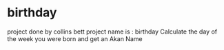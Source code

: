 # birthday
project done by collins bett
project name is : birthday
Calculate the day of the week you were born and get an Akan Name

